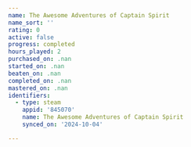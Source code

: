 ```yaml
---
name: The Awesome Adventures of Captain Spirit
name_sort: ''
rating: 0
active: false
progress: completed
hours_played: 2
purchased_on: .nan
started_on: .nan
beaten_on: .nan
completed_on: .nan
mastered_on: .nan
identifiers:
  - type: steam
    appid: '845070'
    name: The Awesome Adventures of Captain Spirit
    synced_on: '2024-10-04'

---
```

